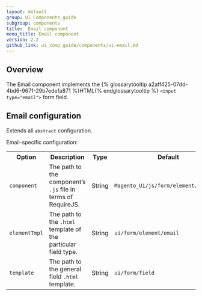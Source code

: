 ```yaml
---
layout: default
group: UI_Components_guide
subgroup: components
title:  Email component
menu_title: Email component
version: 2.2
github_link: ui_comp_guide/components/ui-email.md
---
```


## Overview

The Email component implements the {% glossarytooltip a2aff425-07dd-4bd6-9671-29b7edefa871 %}HTML{% endglossarytooltip %} `<input type="email">` form field.

## Email configuration

Extends all `abstract` configuration.

Email-specific configuration:

<table>
  <tr>
    <th>Option </th>
    <th>Description</th>
    <th>Type</th>
    <th>Default</th>
  </tr>
  <tr>
    <td><code>component</code></td>
    <td>The path to the component’s <code>.js</code> file in terms of RequireJS.</td>
    <td>String</td>
    <td><code>Magento_Ui/js/form/element/abstract</code></td>
  </tr>
  <tr>
    <td><code>elementTmpl</code></td>
    <td>The path to the <code>.html</code> template of the particular field type.</td>
    <td>String</td>
    <td><code>ui/form/element/email</code></td>
  </tr>
  <tr>
    <td><code>template</code></td>
    <td>The path to the general field <code>.html</code> template.</td>
    <td>String</td>
    <td><code>ui/form/field</code></td>
  </tr>
</table>
